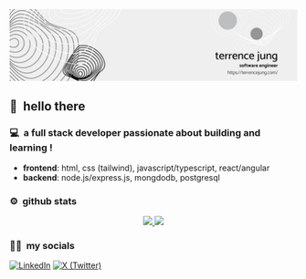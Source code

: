 [![header](./linkedinbanner.png)]([https://aar.one](https://terrencejung.com/))

## 👋 &nbsp;hello there

### 💻 &nbsp;a full stack developer passionate about building and learning ! 
- **frontend**: html, css (tailwind), javascript/typescript, react/angular
- **backend**: node.js/express.js, mongdodb, postgresql

### ⚙️ &nbsp;github stats

<p align="center">
  <a href="https://github.com/terrencejihoonjung">
    <img height="180em" src="https://github-readme-stats-eight-theta.vercel.app/api?username=terrencejihoonjung&show_icons=true&theme=algolia&include_all_commits=true&count_private=true"/>
    <img height="180em" src="https://github-readme-stats-eight-theta.vercel.app/api/top-langs/?username=terrencejihoonjung&layout=compact&langs_count=8&theme=algolia"/>
  </a>
</p>

### 🤝🏻 &nbsp;my socials

[![LinkedIn](https://img.shields.io/badge/-terrencejung-blue?style=flat-square&logo=Linkedin&logoColor=white&link=https://www.linkedin.com/in/terrencejung/)](https://www.linkedin.com/in/terrencejung/)
[![X (Twitter)](https://img.shields.io/badge/-X%20(Twitter)-1ca0f1?style=flat-square&labelColor=1ca0f1&logo=twitter&logoColor=white&link=https://twitter.com/terrence_jung)](https://twitter.com/terrence_jung)

